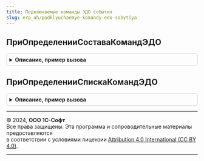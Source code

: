 ```yaml
---
title: Подключаемые команды ЭДО события
slug: erp_uh/podklyuchaemye-komandy-edo-sobytiya
---
```



## ПриОпределенииСоставаКомандЭДО
<details style="margin: 1em 0; padding: 0.5em; border: 1px solid #ccc; border-radius: 6px;">

<summary style="font-weight: bold; cursor: pointer;">Описание, пример вызова</summary>

```bsl

// Заполняет список команд ЭДО данными других подсистем БЭД.
//
// Параметры:
//  СоставКомандЭДО - Структура - структура состава команд ЭДО.
//    Исходящие    - Массив - состав объектов, например "Документ.РеализацияТоваровУслуг".
//    Входящие     - Массив - состав объектов.
//    БезПодписи   - Массив - состав объектов для обмена без ЭП.
//    Интеркампани - Массив - состав объектов Интеркампани.
//    Контрагенты  - Массив - состав объектов Контрагенты.
//    Организации  - Массив - состав объектов Организации.
//    Договоры     - Массив - состав объектов Договоры.
//
Процедура ПриОпределенииСоставаКомандЭДО(СоставКоманд) Экспорт
```

Пример вызова
```bsl
ПодключаемыеКомандыЭДОСобытия.ПриОпределенииСоставаКомандЭДО(СоставКоманд) 
```
</details>

## ПриОпределенииСпискаКомандЭДО
<details style="margin: 1em 0; padding: 0.5em; border: 1px solid #ccc; border-radius: 6px;">

<summary style="font-weight: bold; cursor: pointer;">Описание, пример вызова</summary>

```bsl

// Дополняет список команд ЭДО командами других подсистем БЭД.
//
// Параметры:
//   СоставКомандЭДО - Структура - структура состава команд ЭДО.
//    Исходящие    - Массив - состав объектов, например "Документ.РеализацияТоваровУслуг".
//    Входящие     - Массив - состав объектов.
//    БезПодписи   - Массив - состав объектов для обмена без ЭП.
//    Интеркампани - Массив - состав объектов Интеркампани.
//    Контрагенты  - Массив - состав объектов Контрагенты.
//    Организации  - Массив - состав объектов Организации.
//    Договоры     - Массив - состав объектов Договоры.
//  ПолноеИмя - Строка - имя объекта, например "Документ.РеализацияТоваровУслуг".
//  НаправлениеЭД - Перечисление.НаправлениеЭД - параметр отбора входящих или исходящих документов.
//  КомандыЭДО - ТаблицаЗначений - подготавливаемый список команд ЭДО.
//
Процедура ПриОпределенииСпискаКомандЭДО(Знач СоставКоманд, Знач ПолноеИмя, Знач НаправлениеЭД, КомандыЭДО) Экспорт
```

Пример вызова
```bsl
ПодключаемыеКомандыЭДОСобытия.ПриОпределенииСпискаКомандЭДО(СоставКоманд, ПолноеИмя, НаправлениеЭД, КомандыЭДО) 
```
</details>

---

© 2024, **ООО 1С-Софт**  
Все права защищены. Эта программа и сопроводительные материалы предоставляются  
в соответствии с условиями лицензии [Attribution 4.0 International (CC BY 4.0)](https://creativecommons.org/licenses/by/4.0/legalcode).

---
